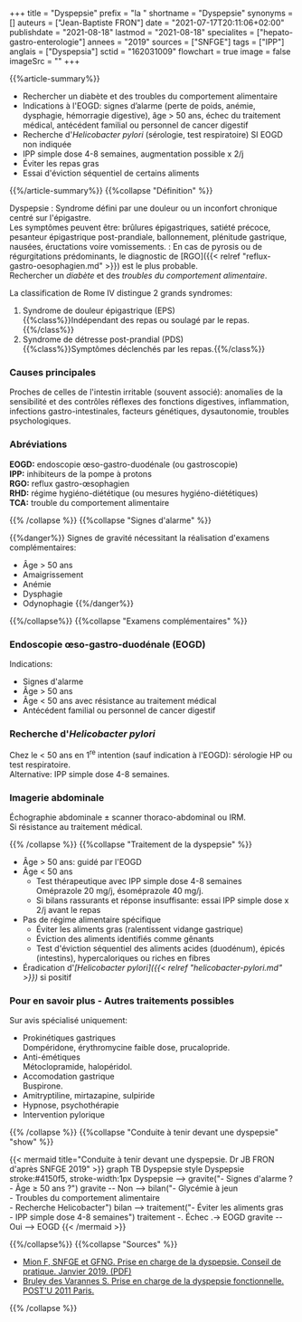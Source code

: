 +++
title = "Dyspepsie"
prefix = "la "
shortname = "Dyspepsie"
synonyms = []
auteurs = ["Jean-Baptiste FRON"]
date = "2021-07-17T20:11:06+02:00"
publishdate = "2021-08-18"
lastmod = "2021-08-18"
specialites = ["hepato-gastro-enterologie"]
annees = "2019"
sources = ["SNFGE"]
tags = ["IPP"]
anglais = ["Dyspepsia"]
sctid = "162031009"
flowchart = true
image = false
imageSrc = ""
+++

{{%article-summary%}}

- Rechercher un diabète et des troubles du comportement alimentaire
- Indications à l'EOGD: signes d’alarme (perte de poids, anémie, dysphagie, hémorragie digestive), âge > 50 ans, échec du traitement médical, antécédent familial ou personnel de cancer digestif
- Recherche d'*Helicobacter pylori* (sérologie, test respiratoire) SI EOGD non indiquée
- IPP simple dose 4-8 semaines, augmentation possible x 2/j
- Éviter les repas gras
- Essai d'éviction séquentiel de certains aliments

{{%/article-summary%}}
{{%collapse "Définition" %}}

Dyspepsie
: Syndrome défini par une douleur ou un inconfort chronique centré sur l'épigastre.  
Les symptômes peuvent être: brûlures épigastriques, satiété précoce, pesanteur épigastrique post-prandiale, ballonnement, plénitude gastrique, nausées, éructations voire vomissements.
: En cas de pyrosis ou de régurgitations prédominants, le diagnostic de [RGO]({{< relref "reflux-gastro-oesophagien.md" >}}) est le plus probable.  
Rechercher un *diabète* et des *troubles du comportement alimentaire*.

La classification de Rome IV distingue 2 grands syndromes:

1. Syndrome de douleur épigastrique (EPS)  
{{%class%}}Indépendant des repas ou soulagé par le repas.{{%/class%}}
1. Syndrome de détresse post-prandial (PDS)  
{{%class%}}Symptômes déclenchés par les repas.{{%/class%}}

### Causes principales

Proches de celles de l'intestin irritable (souvent associé): anomalies de la sensibilité
et des contrôles réflexes des fonctions digestives, inflammation, infections gastro-intestinales, facteurs génétiques, dysautonomie, troubles psychologiques.

### Abréviations

**EOGD:** endoscopie œso-gastro-duodénale (ou gastroscopie)  
**IPP:** inhibiteurs de la pompe à protons  
**RGO:** reflux gastro-œsophagien  
**RHD:** régime hygiéno-diététique (ou mesures hygiéno-diététiques)  
**TCA:** trouble du comportement alimentaire

{{% /collapse %}}
{{%collapse "Signes d'alarme" %}}

{{%danger%}}
Signes de gravité nécessitant la réalisation d'examens complémentaires:

- Âge > 50 ans
- Amaigrissement
- Anémie
- Dysphagie
- Odynophagie
{{%/danger%}}

{{%/collapse%}}
{{%collapse "Examens complémentaires" %}}

### Endoscopie œso-gastro-duodénale (EOGD)

Indications:

- Signes d'alarme
- Âge > 50 ans
- Âge < 50 ans avec résistance au traitement médical
- Antécédent familial ou personnel de cancer digestif

### Recherche d'*Helicobacter pylori*

Chez le < 50 ans en 1<sup>re</sup> intention (sauf indication à l'EOGD): sérologie HP ou test respiratoire.  
Alternative: IPP simple dose 4-8 semaines.

### Imagerie abdominale

Échographie abdominale ± scanner thoraco-abdominal ou IRM.  
Si résistance au traitement médical.

{{% /collapse %}}
{{%collapse "Traitement de la dyspepsie" %}}

- Âge > 50 ans: guidé par l'EOGD
- Âge < 50 ans
  - Test thérapeutique avec IPP simple dose 4-8 semaines  
  Oméprazole 20 mg/j, ésoméprazole 40 mg/j.
  - Si bilans rassurants et réponse insuffisante: essai IPP simple dose x 2/j avant le repas
- Pas de régime alimentaire spécifique
  - Éviter les aliments gras (ralentissent vidange gastrique)
  - Éviction des aliments identifiés comme gênants
  - Test d'éviction séquentiel des aliments acides (duodénum), épicés (intestins), hypercaloriques ou riches en fibres
- Éradication d'*[Helicobacter pylori]({{< relref "helicobacter-pylori.md" >}})* si positif

### Pour en savoir plus - Autres traitements possibles

Sur avis spécialisé uniquement:

- Prokinétiques gastriques  
  Dompéridone, érythromycine faible dose, prucalopride.
- Anti-émétiques  
  Métoclopramide, halopéridol.
- Accomodation gastrique  
  Buspirone.
- Amitryptiline, mirtazapine, sulpiride
- Hypnose, psychothérapie
- Intervention pylorique

{{% /collapse %}}
{{%collapse "Conduite à tenir devant une dyspepsie" "show" %}}

{{< mermaid title="Conduite à tenir devant une dyspepsie. Dr JB FRON d'après SNFGE 2019" >}}
graph TB
Dyspepsie
style Dyspepsie stroke:#4150f5, stroke-width:1px
  Dyspepsie --> gravite("- Signes d'alarme ?<br>- Âge &ge; 50 ans ?")
    gravite -- Non --> bilan("- Glycémie à jeun<br>- Troubles du comportement alimentaire<br>- Recherche Helicobacter")
      bilan --> traitement("- Éviter les aliments gras<br>- IPP simple dose 4-8 semaines")
        traitement -. Échec .-> EOGD
    gravite -- Oui --> EOGD
{{< /mermaid >}}

{{%/collapse%}}
{{%collapse "Sources" %}}

- [Mion F, SNFGE et GFNG. Prise en charge de la dyspepsie. Conseil de pratique. Janvier 2019. (PDF)](https://www.snfge.org/sites/default/files/recommandations/dyspepsie_2019.pdf)
- [Bruley des Varannes S. Prise en charge de la dyspepsie fonctionnelle. POST'U 2011 Paris.](https://www.fmcgastro.org/postu-main/archives/postu-2011-paris/textes-postu-2011-paris/prise-en-charge-de-la-dyspepsie-fonctionnelle/)

{{% /collapse %}}
